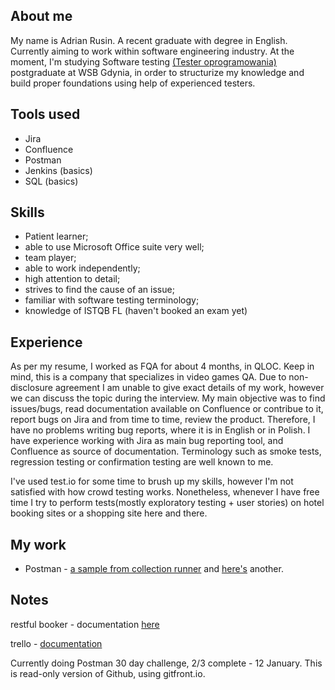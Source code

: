 ## About me

My name is Adrian Rusin. A recent graduate with degree in English. Currently aiming to work within software engineering industry. At the moment, I'm studying Software testing [(Tester oprogramowania)](https://web.archive.org/web/20221220104904/https://www.wsb.pl/gdynia/studia-i-szkolenia/studia-podyplomowe/kierunki/tester-oprogramowania) postgraduate at WSB Gdynia, in order to structurize my knowledge and build proper foundations using help of experienced testers. 

## Tools used

* Jira
* Confluence
* Postman
* Jenkins (basics)
* SQL (basics)

## Skills

* Patient learner;
* able to use Microsoft Office suite very well;
* team player;
* able to work independently;
* high attention to detail;
* strives to find the cause of an issue;
* familiar with software testing terminology;
* knowledge of ISTQB FL (haven't booked an exam yet)

## Experience

As per my resume, I worked as FQA for about 4 months, in QLOC. Keep in mind, this is a company that specializes in video games QA. Due to non-disclosure agreement I am unable to give exact details of my work, however we can discuss the topic during the interview. My main objective was to find issues/bugs, read documentation available on Confluence or contribue to it, report bugs on Jira and from time to time, review the product.
Therefore, I have no problems writing bug reports, where it is in English or in Polish. I have experience working with Jira as main bug reporting tool, and Confluence as source of documentation. Terminology such as smoke tests, regression testing or confirmation testing are well known to me.  

I've used test.io for some time to brush up my skills, however I'm not satisfied with how crowd testing works. Nonetheless, whenever I have free time I try to perform tests(mostly exploratory testing + user stories) on hotel booking sites or a shopping site here and there. 

## My work

* Postman - [a sample from collection runner](https://i.imgur.com/i2ZlYoF.png) and [here's](https://i.imgur.com/k3Db6Bp.png) another.

## Notes

restful booker - documentation [here](https://restful-booker.herokuapp.com/apidoc/index.html)

trello - [documentation](https://developer.atlassian.com/cloud/trello/rest/api-group-actions/)

Currently doing Postman 30 day challenge, 2/3 complete - 12 January. 
This is read-only version of Github, using gitfront.io. 
